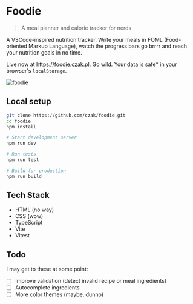 # Foodie

> A meal planner and calorie tracker for nerds

A VSCode-inspired nutrition tracker. Write your meals in FOML (Food-oriented Markup Language), watch the progress bars go brrrr and reach your nutrition goals in no time.

Live now at https://foodie.czak.pl. Go wild. Your data is safe* in your browser's `localStorage`.

![foodie](https://github.com/user-attachments/assets/154d0b21-6189-468f-83db-99d3afe1e151)


## Local setup

```bash
git clone https://github.com/czak/foodie.git
cd foodie
npm install

# Start development server
npm run dev

# Run tests
npm run test

# Build for production
npm run build
```

## Tech Stack

- HTML (no way)
- CSS (wow)
- TypeScript
- Vite
- Vitest

## Todo

I may get to these at some point:

- [ ] Improve validation (detect invalid recipe or meal ingredients)
- [ ] Autocomplete ingredients
- [ ] More color themes (maybe, dunno)
